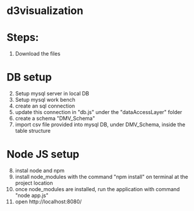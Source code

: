# d3visualization

# Steps:
1. Download the files
# DB setup
2. Setup mysql server in local DB
3. Setup mysql work bench
4. create an sql connection
5. update this connection in "db.js" under the "dataAccessLayer" folder 
6. create a schema "DMV_Schema"
7. import csv file provided into mysql DB, under DMV_Schema, inside the table structure
# Node JS setup
8. instal node and npm
9. install node_modules with the command "npm install" on terminal at the project location
10. once node_modules are installed, run the application with command "node app.js"
11. open http://localhost:8080/


